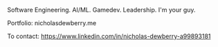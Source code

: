 Software Engineering. AI/ML. Gamedev. Leadership. I'm your guy.

Portfolio: nicholasdewberry.me 


To contact: https://www.linkedin.com/in/nicholas-dewberry-a99893181

